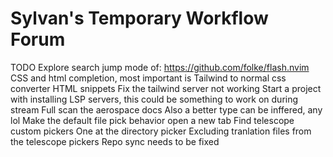 # Sylvan's Temporary Workflow Forum

TODO 
Explore search jump mode of: https://github.com/folke/flash.nvim
CSS and html completion, most important is Tailwind to normal css converter
HTML snippets
Fix the tailwind server not working
Start a project with installing LSP servers, this could be something to work on during stream
Full scan the aerospace docs
Also a better type can be inffered, any lol
Make the default file pick behavior open a new tab
Find telescope custom pickers
One at the directory picker
Excluding tranlation files from the telescope pickers
Repo sync needs to be fixed
